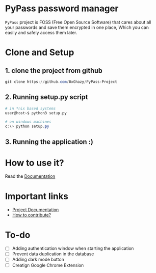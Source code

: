 <img>

# PyPass password manager
`PyPass` project is FOSS (Free Open Source Software) that cares about all your passwords 
and save them encrypted in one place, Which you can easily and safely access them later.
# Clone and Setup

## 1. clone the project from github
```powershell
git clone https://github.com/0xGhazy/PyPass-Project
```

## 2. Running setup.py script
```bash
# in *nix based systems
user@host~$ python3 setup.py
```
```powershell
# on windows machines
c:\> python setup.py
```

## 3. Running the application :)

# How to use it?
Read the [Documentation](https://github.com/0xGhazy/PyPass-Project/blob/main/DOCUMENTATION.md)


# Important links
- [Project Documentation](https://github.com/0xGhazy/PyPass-Project/blob/main/DOCUMENTATION.md)
- [How to contribute?](https://github.com/0xGhazy/PyPass-Project/blob/main/contributor-guide.md)

# To-do
- [ ] Adding authentication window when starting the application
- [ ] Prevent data duplication in the database
- [ ] Adding dark mode button
- [ ] Creatign Google Chrome Extension
